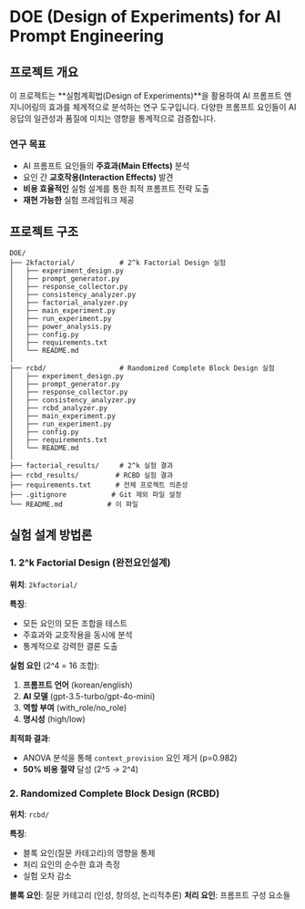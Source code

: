 # DOE (Design of Experiments) for AI Prompt Engineering

## 프로젝트 개요

이 프로젝트는 **실험계획법(Design of Experiments)**을 활용하여 AI 프롬프트 엔지니어링의 효과를 체계적으로 분석하는 연구 도구입니다. 다양한 프롬프트 요인들이 AI 응답의 일관성과 품질에 미치는 영향을 통계적으로 검증합니다.

### 연구 목표
- AI 프롬프트 요인들의 **주효과(Main Effects)** 분석
- 요인 간 **교호작용(Interaction Effects)** 발견
- **비용 효율적인** 실험 설계를 통한 최적 프롬프트 전략 도출
- **재현 가능한** 실험 프레임워크 제공

## 프로젝트 구조

```
DOE/
├── 2kfactorial/           # 2^k Factorial Design 실험
│   ├── experiment_design.py
│   ├── prompt_generator.py
│   ├── response_collector.py
│   ├── consistency_analyzer.py
│   ├── factorial_analyzer.py
│   ├── main_experiment.py
│   ├── run_experiment.py
│   ├── power_analysis.py
│   ├── config.py
│   ├── requirements.txt
│   └── README.md
│
├── rcbd/                  # Randomized Complete Block Design 실험
│   ├── experiment_design.py
│   ├── prompt_generator.py
│   ├── response_collector.py
│   ├── consistency_analyzer.py
│   ├── rcbd_analyzer.py
│   ├── main_experiment.py
│   ├── run_experiment.py
│   ├── config.py
│   ├── requirements.txt
│   └── README.md
│
├── factorial_results/     # 2^k 실험 결과
├── rcbd_results/         # RCBD 실험 결과
├── requirements.txt      # 전체 프로젝트 의존성
├── .gitignore           # Git 제외 파일 설정
└── README.md           # 이 파일
```

## 실험 설계 방법론

### 1. 2^k Factorial Design (완전요인설계)
**위치**: `2kfactorial/`

**특징**:
- 모든 요인의 모든 조합을 테스트
- 주효과와 교호작용을 동시에 분석
- 통계적으로 강력한 결론 도출

**실험 요인** (2^4 = 16 조합):
1. **프롬프트 언어** (korean/english)
2. **AI 모델** (gpt-3.5-turbo/gpt-4o-mini)
3. **역할 부여** (with_role/no_role)
4. **명시성** (high/low)

**최적화 결과**:
- ANOVA 분석을 통해 `context_provision` 요인 제거 (p=0.982)
- **50% 비용 절약** 달성 (2^5 → 2^4)

### 2. Randomized Complete Block Design (RCBD)
**위치**: `rcbd/`

**특징**:
- 블록 요인(질문 카테고리)의 영향을 통제
- 처리 요인의 순수한 효과 측정
- 실험 오차 감소

**블록 요인**: 질문 카테고리 (인성, 창의성, 논리적추론)
**처리 요인**: 프롬프트 구성 요소들

